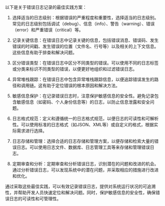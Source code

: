 以下是关于错误日志记录的最佳实践方案：

1. 选择适当的日志级别：根据错误的严重程度和重要性，选择适当的日志级别。常见的日志级别包括调试（debug）、信息（info）、警告（warning）、错误（error）和严重错误（critical）等。

2. 记录关键信息：在错误日志中记录关键的信息，包括错误消息、错误码、发生错误的时间戳、发生错误的位置（文件名、行号等）以及相关的上下文信息。这些信息有助于排查和解决问题。

3. 区分错误类型：在错误日志中区分不同类型的错误。可以使用不同的日志标签或分类来标识不同类型的错误，以便更好地组织和过滤错误日志。

4. 异常堆栈跟踪：在错误日志中包含异常堆栈跟踪信息，以便追踪错误发生的路径和调用链。这有助于定位错误的根本原因和解决方法。

5. 敏感信息保护：在记录错误日志时，注意保护敏感信息的安全性。避免记录包含敏感信息（如密码、个人身份信息等）的日志，以防止信息泄露和安全问题。

6. 日志格式规范：定义和遵循统一的日志格式规范，以便日志的可读性和可解析性。可以使用标准的日志格式（如JSON、XML等）或自定义的格式，根据实际需求进行选择。

7. 日志存储和管理：选择合适的日志存储和管理方案，以便存储和检索大量的错误日志。可以使用日志文件、数据库、日志管理工具等来存储和管理错误日志。

8. 定期审查和分析：定期审查和分析错误日志，识别潜在的问题和改进的机会。通过分析错误日志，可以发现系统中的潜在问题，并采取相应的措施进行改进和优化。

通过采取这些最佳实践，可以有效记录错误日志，提供对系统运行状况的可追溯性，并帮助开发人员快速定位和解决问题。同时，保护敏感信息的安全性，确保错误日志的可读性和可管理性。